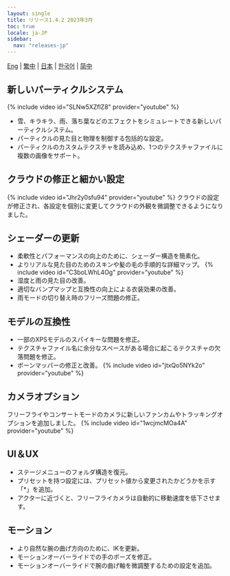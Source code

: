 ```yaml
---
layout: single
title: リリース1.4.2 2023年3月
toc: true
locale: ja-JP
sidebar:
  nav: "releases-jp"
---
```

[Eng](/dancexr/releases/1.4.2) | [繁中](/tw/dancexr/releases/1.4.2) | [日本](/jp/dancexr/releases/1.4.2) | [한국어](/kr/dancexr/releases/1.4.2) | [简中](/zh/dancexr/releases/1.4.2)


## 新しいパーティクルシステム
{% include video id="SLNw5XZflZ8" provider="youtube" %}
* 雪、キラキラ、雨、落ち葉などのエフェクトをシミュレートできる新しいパーティクルシステム。
* パーティクルの見た目と物理を制御する包括的な設定。
* パーティクルのカスタムテクスチャを読み込め、1つのテクスチャファイルに複数の画像をサポート。

## クラウドの修正と細かい設定
{% include video id="Jhr2y0sfu94" provider="youtube" %}
クラウドの設定が修正され、各設定を個別に変更してクラウドの外観を微調整できるようになりました。

## シェーダーの更新
* 柔軟性とパフォーマンスの向上のために、シェーダー構造を簡素化。
* よりリアルな見た目のためのスキンや髪の毛の手順的な詳細マップ。
{% include video id="C3boLWhL4Og" provider="youtube" %}
* 湿度と雨の見た目の改善。
* 適切なバンプマップと互換性の向上による衣装効果の改善。
* 雨モードの切り替え時のフリーズ問題の修正。

## モデルの互換性
* 一部のXPSモデルのスパイキーな問題を修正。
* テクスチャファイル名に余分なスペースがある場合に起こるテクスチャの欠落問題を修正。
* ボーンマッパーの修正と改善。
{% include video id="jtxQo5NYk2o" provider="youtube" %}

## カメラオプション
フリーフライやコンサートモードのカメラに新しいファンカムやトラッキングオプションを追加しました。
{% include video id="1wcjmcMOa4A" provider="youtube" %}

## UI＆UX
* ステージメニューのフォルダ構造を復元。
* プリセットを持つ設定には、プリセット値から変更されたかどうかを示す「*」を追加。
* アクターに近づくと、フリーフライカメラは自動的に移動速度を低下させます。

## モーション
* より自然な腕の曲げ方向のために、IKを更新。
* モーションオーバーライドでの手のポーズを修正。
* モーションオーバーライドで腕の曲げ軸を微調整するための設定を追加。